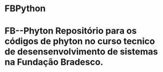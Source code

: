 # FBPython
# FB--Phyton Repositório para os códigos de phyton no curso tecnico de desensenvolvimento de sistemas na Fundação Bradesco.
